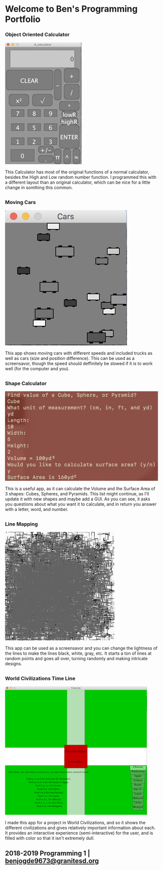 # Welcome to Ben's Programming Portfolio

### Object Oriented Calculator
![Calculator](https://github.com/Designer998/B.2019O.Portfolio/blob/master/Calc/Calc.png?raw=true)

This Calculator has most of the original functions of a normal calculator, besides the High and Low random number function. I programmed this with a different layout than an original calculator, which can be nice for a little change in somthing this common.
##

### Moving Cars
![Moving cars](https://github.com/Designer998/B.2019O.Portfolio/blob/master/Cars/Cars.png?raw=true)

This app shows moving cars with different speeds and included trucks as well as cars (size and position difference). This can be used as a screensavor, though the speed should deffinitely be slowed if it is to work well (for the computer and you).
##

### Shape Calculator
![ShapeTester](https://github.com/Designer998/B.2019O.Portfolio/blob/master/ShapeTester/ShapeTester.png?raw=true)

This is a useful app, as it can calculate the Volume and the Surface Area of 3 shapes: Cubes, Spheres, and Pyramids. This list might continue, as I'll update it with new shapes and maybe add a GUI. As you can see, it asks you questions about what you want it to calculate, and in return you answer with a letter, word, and number.
##

### Line Mapping
![Lines](https://github.com/Designer998/B.2019O.Portfolio/blob/master/Lines/Lines.png?raw=true)

This app can be used as a screensavor and you can change the lightness of the lines to make the lines black, white, gray, etc. It starts a ton of lines at random points and goes all over, turning randomly and making intricate designs.
##

### World Civilizations Time Line
![TimeLine](https://github.com/Designer998/B.2019O.Portfolio/blob/master/TimeLine/TimeLine.png?raw=true)

I made this app for a project in World Civilizations, and so it shows the different civilizations and gives relatively important information about each. It provides an interactive experience (semi-interactive) for the user, and is filled with color so that it isn't extremely dull.

## 2018-2019 Programming 1 | <benjogde9673@granitesd.org>
